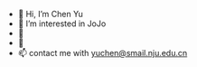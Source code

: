 - 👋 Hi, I’m Chen Yu
- 👀 I’m interested in JoJo
- 🌱 
- 💞️
- 📫 contact me with yuchen@smail.nju.edu.cn

<!---
Arios-29/Arios-29 is a ✨ special ✨ repository because its `README.md` (this file) appears on your GitHub profile.
You can click the Preview link to take a look at your changes.
--->
